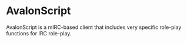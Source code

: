 # AvalonScript
AvalonScript is a mIRC-based client that includes very specific role-play functions for IRC role-play.
